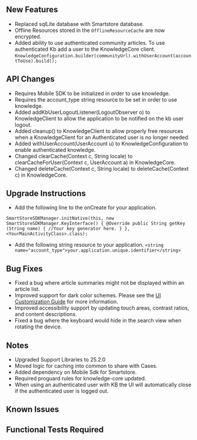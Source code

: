 ## New Features
- Replaced sqlLite database with Smartstore database.
- Offline Resources stored in the `OfflineResourceCache` are now encrypted.
- Added ability to use authenticated community articles. To use authenticated Kb add a user to the KnowledgeCore client.
`
KnowledgeConfiguration.builder(communityUrl).withUserAccount(accountToUse).build();
`

## API Changes
- Requires Mobile SDK to be initialized in order to use knowledge.
- Requires the account_type string resource to be set in order to use knowledge.
- Added addKbUserLogoutListener(LogoutObserver o) to KnowledgeClient to allow the application to be notified on the kb user logout.
- Added cleanup() to KnowledgeClient to allow properly free resources when a KnowledgeClient for an Authenticated user is no longer needed.
- Added withUserAccount(UserAccount u) to KnowledgeConfiguration to enable authenticated knowledge.
- Changed clearCache(Context c, String locale) to clearCacheForUser(Context c, UserAccount a) in KnowledgeCore.
- Changed deleteCache(Context c, String locale) to deleteCache(Context c) in KnowledgeCore.

## Upgrade Instructions
- Add the following line to the onCreate for your application.

`
SmartStoreSDKManager.initNative(this, new SmartStoreSDKManager.KeyInterface() {
      @Override public String getKey (String name) {
        //Your key generator here.
      }
    }, <YourMainActivityClass>.class);
`
- Add the following string resource to your application.
`
<string name="account_type">your.application.unique.identifier</string>
`

## Bug Fixes
- Fixed a bug where article summaries might not be displayed within an article list.
- Improved support for dark color schemes. Please see the [UI Customization Guide](https://developer.salesforce.com/docs/atlas.en-us.noversion.service_sdk_android.meta/service_sdk_android/android_customize_colors.htm) for more information.
- Improved accessibility support by updating touch areas, contrast ratios, and content descriptions.
- Fixed a bug where the keyboard would hide in the search view when rotating the device.

## Notes
- Upgraded Support Libraries to 25.2.0
- Moved logic for caching into common to share with Cases.
- Added dependency on Mobile Sdk for Smartstore.
- Required proguard rules for knowledge-core updated.
- When using an authenticated user with KB the UI will automatically close if the authenticated user is logged out. 

## Known Issues

## Functional Tests Required
